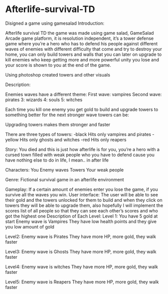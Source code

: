 # Afterlife-survival-TD
Disigned a game using gamesalad
Introduction: 

Afterlife survival TD the game was made using game salad, GameSalad Arcade game platform, it is resolution independent, it’s a tower defense game where you’re a hero who has to defend his people against different waves of enemies with different difficulty that come and try to destroy your home, you can only build towers and walls that you can later on upgrade to kill enemies who keep getting more and more powerful unity you lose and your score is shown to you at the end of the game.

Using photoshop created towers and other visuals











Description:

Enemies waves have a different theme:
First wave: vampires 
Second wave: pirates
3: wizards
4: souls
5: witches

Each time you kill one enemy you get gold to build and upgrade towers to something better for the next stronger wave towers can be:

Upgrading towers makes them stronger and faster

There are three types of towers: 
-black
Hits only vampires and pirates
-yellow
Hits only ghosts and witches
-red
 Hits only reapers 

Story:
You died and this is just how afterlife is for you, you’re a hero with a cursed town filled with weak people who you have to defend cause you have nothing else to do in life, I mean.. in after life

Characters:
You
Enemy waves
Towers
Your weak people

Genre:
Fictional survival game in an afterlife environment

Gameplay:
If a certain amount of enemies enter you lose the game, if you survive all the waves you win.
User interface:
The user will be able to see their gold and the towers unlocked for them to build and when they click on towers they will be able to upgrade them, also hopefully I will implement the scores list of all people so that they can see each other’s scores and who got the highest one 
Description of Each Level: 
Level 1: 
You have 5 gold at start
Enemy wave is Vampires
They have low health points and they give you low amount of gold

Level2: 
Enemy wave is Pirates
They have more HP, more gold, they walk faster

Level3: 
Enemy wave is Ghosts
They have more HP, more gold, they walk faster



Level4: 
Enemy wave is witches
They have more HP, more gold, they walk faster

Level5: 
Enemy wave is Reapers
They have more HP, more gold, they walk faster
